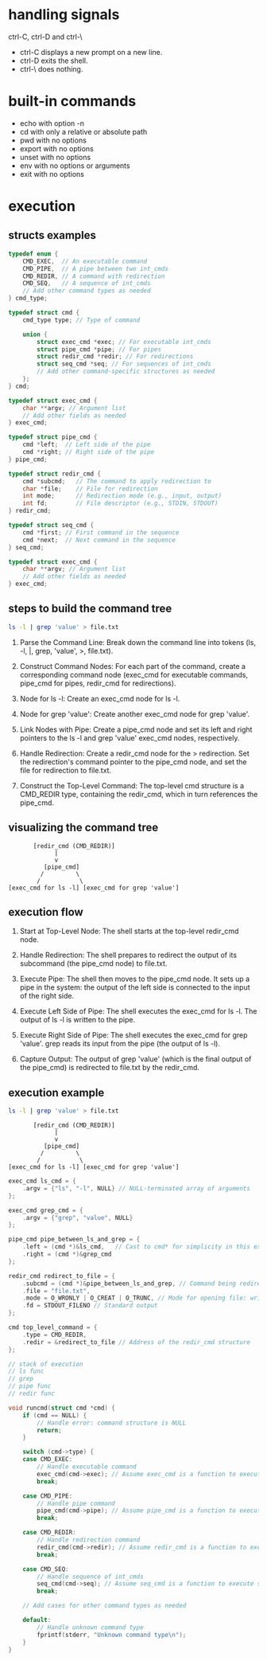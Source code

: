 # handling signals
ctrl-C, ctrl-D and ctrl-\

- ctrl-C displays a new prompt on a new line.
- ctrl-D exits the shell.
- ctrl-\ does nothing.

# built-in commands
- echo with option -n
- cd with only a relative or absolute path
- pwd with no options
- export with no options
- unset with no options
- env with no options or arguments
- exit with no options

# execution
## structs examples
```C
typedef enum {
    CMD_EXEC,  // An executable command
    CMD_PIPE,  // A pipe between two int_cmds
    CMD_REDIR, // A command with redirection
    CMD_SEQ,   // A sequence of int_cmds
    // Add other command types as needed
} cmd_type;

typedef struct cmd {
    cmd_type type; // Type of command

    union {
        struct exec_cmd *exec; // For executable int_cmds
        struct pipe_cmd *pipe; // For pipes
        struct redir_cmd *redir; // For redirections
        struct seq_cmd *seq; // For sequences of int_cmds
        // Add other command-specific structures as needed
    };
} cmd;

typedef struct exec_cmd {
    char **argv; // Argument list
    // Add other fields as needed
} exec_cmd;

typedef struct pipe_cmd {
    cmd *left;  // Left side of the pipe
    cmd *right; // Right side of the pipe
} pipe_cmd;

typedef struct redir_cmd {
    cmd *subcmd;   // The command to apply redirection to
    char *file;    // File for redirection
    int mode;      // Redirection mode (e.g., input, output)
    int fd;        // File descriptor (e.g., STDIN, STDOUT)
} redir_cmd;

typedef struct seq_cmd {
    cmd *first; // First command in the sequence
    cmd *next;  // Next command in the sequence
} seq_cmd;
```

```C
typedef struct exec_cmd {
    char **argv; // Argument list
    // Add other fields as needed
} exec_cmd;
```

## steps to build the command tree
```bash
ls -l | grep 'value' > file.txt
```

1. Parse the Command Line:
	Break down the command line into tokens (ls, -l, |, grep, 'value', >, file.txt).

2. Construct Command Nodes:
	For each part of the command, create a corresponding command node (exec_cmd for executable commands, pipe_cmd for pipes, redir_cmd for redirections).

3. Node for ls -l:
	Create an exec_cmd node for ls -l.
	
4. Node for grep 'value':
	Create another exec_cmd node for grep 'value'.

5. Link Nodes with Pipe:
	Create a pipe_cmd node and set its left and right pointers to the ls -l and grep 'value' exec_cmd nodes, respectively.

6. Handle Redirection:
	Create a redir_cmd node for the > redirection. Set the redirection's command pointer to the pipe_cmd node, and set the file for redirection to file.txt.

7. Construct the Top-Level Command:
	The top-level cmd structure is a CMD_REDIR type, containing the redir_cmd, which in turn references the pipe_cmd.

## visualizing the command tree
```plaintext
       [redir_cmd (CMD_REDIR)]
             |
             v
          [pipe_cmd]
         /         \
        /           \
[exec_cmd for ls -l] [exec_cmd for grep 'value']
```

## execution flow
1. Start at Top-Level Node: The shell starts at the top-level redir_cmd node.

2. Handle Redirection:
	The shell prepares to redirect the output of its subcommand (the pipe_cmd node) to file.txt.

3. Execute Pipe:
	The shell then moves to the pipe_cmd node.
	It sets up a pipe in the system: the output of the left side is connected to the input of the right side.

4. Execute Left Side of Pipe:
	The shell executes the exec_cmd for ls -l.
	The output of ls -l is written to the pipe.

5. Execute Right Side of Pipe:
	The shell executes the exec_cmd for grep 'value'.
	grep reads its input from the pipe (the output of ls -l).

6. Capture Output:
	The output of grep 'value' (which is the final output of the pipe_cmd) is redirected to file.txt by the redir_cmd.
	
## execution example
```bash
ls -l | grep 'value' > file.txt
```

```plaintext
       [redir_cmd (CMD_REDIR)]
             |
             v
          [pipe_cmd]
         /         \
        /           \
[exec_cmd for ls -l] [exec_cmd for grep 'value']
```

```C
exec_cmd ls_cmd = {
    .argv = {"ls", "-l", NULL} // NULL-terminated array of arguments
};

exec_cmd grep_cmd = {
    .argv = {"grep", "value", NULL}
};

pipe_cmd pipe_between_ls_and_grep = {
    .left = (cmd *)&ls_cmd,   // Cast to cmd* for simplicity in this example
    .right = (cmd *)&grep_cmd
};

redir_cmd redirect_to_file = {
    .subcmd = (cmd *)&pipe_between_ls_and_grep, // Command being redirected
    .file = "file.txt",
    .mode = O_WRONLY | O_CREAT | O_TRUNC, // Mode for opening file: write-only, create if not exist, truncate
    .fd = STDOUT_FILENO // Standard output
};

cmd top_level_command = {
    .type = CMD_REDIR,
    .redir = &redirect_to_file // Address of the redir_cmd structure
};

// stack of execution
// ls func
// grep
// pipe func
// redir func

void runcmd(struct cmd *cmd) {
    if (cmd == NULL) {
        // Handle error: command structure is NULL
        return;
    }

    switch (cmd->type) {
    case CMD_EXEC:
        // Handle executable command
        exec_cmd(cmd->exec); // Assume exec_cmd is a function to execute exec_cmd
        break;

    case CMD_PIPE:
        // Handle pipe command
        pipe_cmd(cmd->pipe); // Assume pipe_cmd is a function to execute pipe_cmd
        break;

    case CMD_REDIR:
        // Handle redirection command
        redir_cmd(cmd->redir); // Assume redir_cmd is a function to execute redir_cmd
        break;

    case CMD_SEQ:
        // Handle sequence of int_cmds
        seq_cmd(cmd->seq); // Assume seq_cmd is a function to execute seq_cmd
        break;

    // Add cases for other command types as needed

    default:
        // Handle unknown command type
        fprintf(stderr, "Unknown command type\n");
    }
}
```

